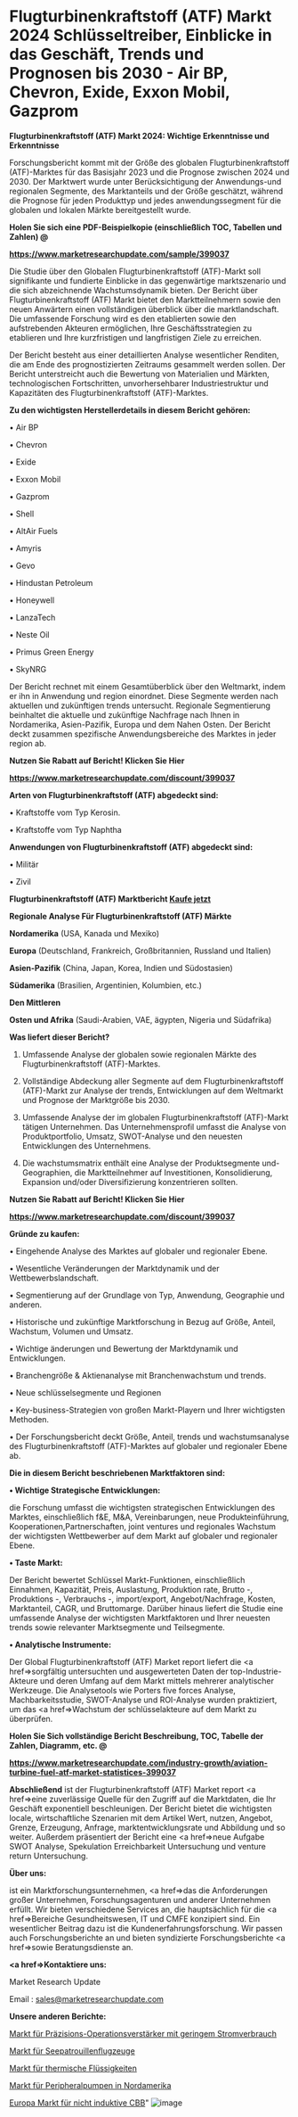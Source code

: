 # Flugturbinenkraftstoff (ATF) Markt 2024 Schlüsseltreiber, Einblicke in das Geschäft, Trends und Prognosen bis 2030 - Air BP, Chevron, Exide, Exxon Mobil, Gazprom

<strong>Flugturbinenkraftstoff (ATF) Markt 2024: Wichtige Erkenntnisse und Erkenntnisse</strong>

Forschungsbericht kommt mit der Größe des globalen Flugturbinenkraftstoff (ATF)-Marktes für das Basisjahr 2023 und die Prognose zwischen 2024 und 2030. Der Marktwert wurde unter Berücksichtigung der Anwendungs-und regionalen Segmente, des Marktanteils und der Größe geschätzt, während die Prognose für jeden Produkttyp und jedes anwendungssegment für die globalen und lokalen Märkte bereitgestellt wurde.



<strong>Holen Sie sich eine PDF-Beispielkopie (einschließlich TOC, Tabellen und Zahlen) @
</strong>

<strong><a href=https://www.marketresearchupdate.com/sample/399037>

<strong>https://www.marketresearchupdate.com/sample/399037</u></font></a></strong></strong>

Die Studie über den Globalen Flugturbinenkraftstoff (ATF)-Markt soll signifikante und fundierte Einblicke in das gegenwärtige marktszenario und die sich abzeichnende Wachstumsdynamik bieten. Der Bericht über Flugturbinenkraftstoff (ATF) Markt bietet den Marktteilnehmern sowie den neuen Anwärtern einen vollständigen überblick über die marktlandschaft. Die umfassende Forschung wird es den etablierten sowie den aufstrebenden Akteuren ermöglichen, Ihre Geschäftsstrategien zu etablieren und Ihre kurzfristigen und langfristigen Ziele zu erreichen.

Der Bericht besteht aus einer detaillierten Analyse wesentlicher Renditen, die am Ende des prognostizierten Zeitraums gesammelt werden sollen. Der Bericht unterstreicht auch die Bewertung von Materialien und Märkten, technologischen Fortschritten, unvorhersehbarer Industriestruktur und Kapazitäten des Flugturbinenkraftstoff (ATF)-Marktes.



<strong>Zu den wichtigsten Herstellerdetails in diesem Bericht gehören:</strong>

• Air BP

• Chevron

• Exide

• Exxon Mobil

• Gazprom

• Shell

• AltAir Fuels

• Amyris

• Gevo

• Hindustan Petroleum

• Honeywell

• LanzaTech

• Neste Oil

• Primus Green Energy

• SkyNRG

Der Bericht rechnet mit einem Gesamtüberblick über den Weltmarkt, indem er ihn in Anwendung und region einordnet. Diese Segmente werden nach aktuellen und zukünftigen trends untersucht. Regionale Segmentierung beinhaltet die aktuelle und zukünftige Nachfrage nach Ihnen in Nordamerika, Asien-Pazifik, Europa und dem Nahen Osten. Der Bericht deckt zusammen spezifische Anwendungsbereiche des Marktes in jeder region ab.



<strong>Nutzen Sie Rabatt auf Bericht! Klicken Sie Hier
</strong>

<strong><a href=https://www.marketresearchupdate.com/discount/399037>https://www.marketresearchupdate.com/discount/399037</b></u></font></strong></a>



<strong>Arten von Flugturbinenkraftstoff (ATF) abgedeckt sind:</strong>

• Kraftstoffe vom Typ Kerosin.

• Kraftstoffe vom Typ Naphtha



<strong>Anwendungen von Flugturbinenkraftstoff (ATF) abgedeckt sind:</strong>

• Militär

• Zivil



<strong>Flugturbinenkraftstoff (ATF) Marktbericht <a href=https://www.marketresearchupdate.com/buynow/399037>Kaufe jetzt</a></strong>



<strong>Regionale Analyse Für Flugturbinenkraftstoff (ATF) Märkte</strong>



<strong>Nordamerika</strong> (USA, Kanada und Mexiko)



<strong>Europa</strong> (Deutschland, Frankreich, Großbritannien, Russland und Italien)



<strong>Asien-Pazifik</strong> (China, Japan, Korea, Indien und Südostasien)



<strong>Südamerika</strong> (Brasilien, Argentinien, Kolumbien, etc.)



<strong>Den Mittleren</strong> 

<strong>Osten und Afrika</strong> (Saudi-Arabien, VAE, ägypten, Nigeria und Südafrika)



<strong>Was liefert dieser Bericht?</strong>

1. Umfassende Analyse der globalen sowie regionalen Märkte des Flugturbinenkraftstoff (ATF)-Marktes.

2. Vollständige Abdeckung aller Segmente auf dem Flugturbinenkraftstoff (ATF)-Markt zur Analyse der trends, Entwicklungen auf dem Weltmarkt und Prognose der Marktgröße bis 2030.

3. Umfassende Analyse der im globalen Flugturbinenkraftstoff (ATF)-Markt tätigen Unternehmen. Das Unternehmensprofil umfasst die Analyse von Produktportfolio, Umsatz, SWOT-Analyse und den neuesten Entwicklungen des Unternehmens.

4. Die wachstumsmatrix enthält eine Analyse der Produktsegmente und-Geographien, die Marktteilnehmer auf Investitionen, Konsolidierung, Expansion und/oder Diversifizierung konzentrieren sollten.



<strong>Nutzen Sie Rabatt auf Bericht! Klicken Sie Hier
</strong>

<strong><a href=https://www.marketresearchupdate.com/discount/399037>https://www.marketresearchupdate.com/discount/399037</b></u></font></strong></a>



<strong>Gründe zu kaufen:</strong>

• Eingehende Analyse des Marktes auf globaler und regionaler Ebene.

• Wesentliche Veränderungen der Marktdynamik und der Wettbewerbslandschaft.

• Segmentierung auf der Grundlage von Typ, Anwendung, Geographie und anderen.

• Historische und zukünftige Marktforschung in Bezug auf Größe, Anteil, Wachstum, Volumen und Umsatz.

• Wichtige änderungen und Bewertung der Marktdynamik und Entwicklungen.

• Branchengröße &amp; Aktienanalyse mit Branchenwachstum und trends.

• Neue schlüsselsegmente und Regionen

• Key-business-Strategien von großen Markt-Playern und Ihrer wichtigsten Methoden.

• Der Forschungsbericht deckt Größe, Anteil, trends und wachstumsanalyse des Flugturbinenkraftstoff (ATF)-Marktes auf globaler und regionaler Ebene ab.



<strong>Die in diesem Bericht beschriebenen Marktfaktoren sind:</strong>



<strong>• Wichtige Strategische Entwicklungen:</strong>

die Forschung umfasst die wichtigsten strategischen Entwicklungen des Marktes, einschließlich f&amp;E, M&amp;A, Vereinbarungen, neue Produkteinführung, Kooperationen,Partnerschaften, joint ventures und regionales Wachstum der wichtigsten Wettbewerber auf dem Markt auf globaler und regionaler Ebene.



<strong>• Taste Markt:</strong>

Der Bericht bewertet Schlüssel Markt-Funktionen, einschließlich Einnahmen, Kapazität, Preis, Auslastung, Produktion rate, Brutto -, Produktions -, Verbrauchs -, import/export, Angebot/Nachfrage, Kosten, Marktanteil, CAGR, und Bruttomarge. Darüber hinaus liefert die Studie eine umfassende Analyse der wichtigsten Marktfaktoren und Ihrer neuesten trends sowie relevanter Marktsegmente und Teilsegmente.



<strong>• Analytische Instrumente:</strong>

Der Global Flugturbinenkraftstoff (ATF) Market report liefert die <a href=>sorgf</a>ältig untersuchten und ausgewerteten Daten der top-Industrie-Akteure und deren Umfang auf dem Markt mittels mehrerer analytischer Werkzeuge. Die Analysetools wie Porters five forces Analyse, Machbarkeitsstudie, SWOT-Analyse und ROI-Analyse wurden praktiziert, um das <a href=>Wachstum</a> der schlüsselakteure auf dem Markt zu überprüfen.



<strong>Holen Sie Sich vollständige Bericht Beschreibung, TOC, Tabelle der Zahlen, Diagramm, etc. @ </strong>

<strong><a href=https://www.marketresearchupdate.com/industry-growth/aviation-turbine-fuel-atf-market-statistices-399037>https://www.marketresearchupdate.com/industry-growth/aviation-turbine-fuel-atf-market-statistices-399037</a></font></strong>



<strong>Abschließend</strong> ist der Flugturbinenkraftstoff (ATF) Market report <a href=>eine</a> zuverlässige Quelle für den Zugriff auf die Marktdaten, die Ihr Geschäft exponentiell beschleunigen. Der Bericht bietet die wichtigsten locale, wirtschaftliche Szenarien mit dem Artikel Wert, nutzen, Angebot, Grenze, Erzeugung, Anfrage, marktentwicklungsrate und Abbildung und so weiter. Außerdem präsentiert der Bericht eine <a href=>neue</a> Aufgabe SWOT Analyse, Spekulation Erreichbarkeit Untersuchung und venture return Untersuchung.



<strong>Über uns:</strong>

 ist ein Marktforschungsunternehmen, <a href=>das</a> die Anforderungen großer Unternehmen, Forschungsagenturen und anderer Unternehmen erfüllt. Wir bieten verschiedene Services an, die hauptsächlich für die <a href=>Bereiche</a> Gesundheitswesen, IT und CMFE konzipiert sind. Ein wesentlicher Beitrag dazu ist die Kundenerfahrungsforschung. Wir passen auch Forschungsberichte an und bieten syndizierte Forschungsberichte <a href=>sowie</a> Beratungsdienste an.



<strong><a href=>Kontaktiere uns:</a></strong>

Market Research Update

Email : sales@marketresearchupdate.com



<strong>Unsere anderen Berichte:</strong>

<a href=https://www.linkedin.com/pulse/low-power-precision-op-amps-market-size-share-trend-complete>Markt für Präzisions-Operationsverstärker mit geringem Stromverbrauch</a>

<a href=https://www.linkedin.com/pulse/maritime-patrol-aircraft-market-outlooks-2023-size-players>Markt für Seepatrouillenflugzeuge</a>

<a href=https://www.linkedin.com/pulse/thermic-fluids-market-outlooks-2023-size-players>Markt für thermische Flüssigkeiten</a>

<a href=https://www.linkedin.com/pulse/north-america-peripheral-pumps-market-report>Markt für Peripheralpumpen in Nordamerika</a>

<a href=https://www.linkedin.com/pulse/europe-non-inductive-cbb-market-analysis-2023-size-share>Europa Markt für nicht induktive CBB</a>"
![image](https://github.com/RushikeshRI/news24analysis/assets/164026548/47eb2eda-4d1c-4fdb-abba-de18d104d14d)
